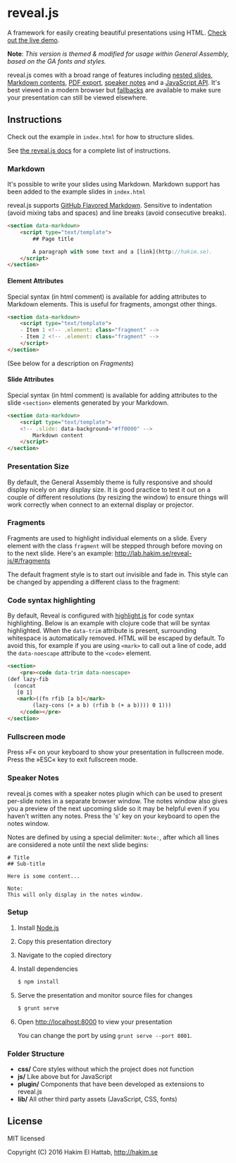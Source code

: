 # reveal.js

A framework for easily creating beautiful presentations using HTML. [Check out the live demo](http://lab.hakim.se/reveal-js/).

**Note**: _This version is themed & modified for usage within General Assembly,
based on the GA fonts and styles._

reveal.js comes with a broad range of features including [nested slides](https://github.com/hakimel/reveal.js#markup), [Markdown contents](https://github.com/hakimel/reveal.js#markdown), [PDF export](https://github.com/hakimel/reveal.js#pdf-export), [speaker notes](https://github.com/hakimel/reveal.js#speaker-notes) and a [JavaScript API](https://github.com/hakimel/reveal.js#api). It's best viewed in a modern browser but [fallbacks](https://github.com/hakimel/reveal.js/wiki/Browser-Support) are available to make sure your presentation can still be viewed elsewhere.

## Instructions

Check out the example in `index.html` for how to structure slides.

See [the reveal.js docs](https://github.com/hakimel/reveal.js) for a complete
list of instructions.

### Markdown

It's possible to write your slides using Markdown. Markdown support has been
added to the example slides in `index.html`

reveal.js supports [GitHub Flavored
Markdown](https://help.github.com/articles/github-flavored-markdown). Sensitive
to indentation (avoid mixing tabs and spaces) and line breaks (avoid consecutive
breaks).

```html
<section data-markdown>
	<script type="text/template">
		## Page title

		A paragraph with some text and a [link](http://hakim.se).
	</script>
</section>
```

#### Element Attributes

Special syntax (in html comment) is available for adding attributes to Markdown elements. This is useful for fragments, amongst other things.

```html
<section data-markdown>
	<script type="text/template">
    - Item 1 <!-- .element: class="fragment" -->
    - Item 2 <!-- .element: class="fragment" -->
	</script>
</section>
```

(See below for a description on _Fragments_)

#### Slide Attributes

Special syntax (in html comment) is available for adding attributes to the slide `<section>` elements generated by your Markdown.

```html
<section data-markdown>
	<script type="text/template">
	<!-- .slide: data-background="#ff0000" -->
		Markdown content
	</script>
</section>
```


### Presentation Size

By default, the General Assembly theme is fully responsive and should display
nicely on any display size. It is good practice to test it out on a couple of
different resolutions (by resizing the window) to ensure things will work
correctly when connect to an external display or projector.

### Fragments

Fragments are used to highlight individual elements on a slide. Every element with the class ```fragment``` will be stepped through before moving on to the next slide. Here's an example: http://lab.hakim.se/reveal-js/#/fragments

The default fragment style is to start out invisible and fade in. This style can be changed by appending a different class to the fragment:

### Code syntax highlighting

By default, Reveal is configured with [highlight.js](https://highlightjs.org/) for code syntax highlighting. Below is an example with clojure code that will be syntax highlighted. When the `data-trim` attribute is present, surrounding whitespace is automatically removed.  HTML will be escaped by default. To avoid this, for example if you are using `<mark>` to call out a line of code, add the `data-noescape` attribute to the `<code>` element.

```html
<section>
	<pre><code data-trim data-noescape>
(def lazy-fib
  (concat
   [0 1]
   <mark>((fn rfib [a b]</mark>
        (lazy-cons (+ a b) (rfib b (+ a b)))) 0 1)))
	</code></pre>
</section>
```

### Fullscreen mode
Press »F« on your keyboard to show your presentation in fullscreen mode. Press the »ESC« key to exit fullscreen mode.

### Speaker Notes

reveal.js comes with a speaker notes plugin which can be used to present per-slide notes in a separate browser window. The notes window also gives you a preview of the next upcoming slide so it may be helpful even if you haven't written any notes. Press the 's' key on your keyboard to open the notes window.

Notes are defined by using a special delimiter: `Note:`, after which all lines
are considered a note until the next slide begins:

```
# Title
## Sub-title

Here is some content...

Note:
This will only display in the notes window.
```

### Setup

1. Install [Node.js](http://nodejs.org/)

2. Copy this presentation directory

3. Navigate to the copied directory

4. Install dependencies
   ```sh
   $ npm install
   ```

5. Serve the presentation and monitor source files for changes
   ```sh
   $ grunt serve
   ```

6. Open <http://localhost:8000> to view your presentation

   You can change the port by using `grunt serve --port 8001`.


### Folder Structure
- **css/** Core styles without which the project does not function
- **js/** Like above but for JavaScript
- **plugin/** Components that have been developed as extensions to reveal.js
- **lib/** All other third party assets (JavaScript, CSS, fonts)


## License

MIT licensed

Copyright (C) 2016 Hakim El Hattab, http://hakim.se
